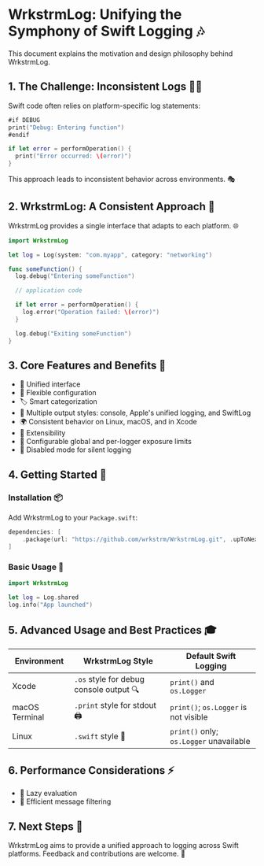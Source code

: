 # WrkstrmLog: Unifying the Symphony of Swift Logging 🎶

This document explains the motivation and design philosophy behind WrkstrmLog.

## 1. The Challenge: Inconsistent Logs 😵‍💫

Swift code often relies on platform-specific log statements:

```swift
#if DEBUG
print("Debug: Entering function")
#endif

if let error = performOperation() {
  print("Error occurred: \(error)")
}
```

This approach leads to inconsistent behavior across environments. 🎭

## 2. WrkstrmLog: A Consistent Approach 🎼

WrkstrmLog provides a single interface that adapts to each platform. 🌐

```swift
import WrkstrmLog

let log = Log(system: "com.myapp", category: "networking")

func someFunction() {
  log.debug("Entering someFunction")

  // application code

  if let error = performOperation() {
    log.error("Operation failed: \(error)")
  }

  log.debug("Exiting someFunction")
}
```

## 3. Core Features and Benefits 💎

- 🎯 Unified interface
- 🧩 Flexible configuration
- 🏷️ Smart categorization
- 🔀 Multiple output styles: console, Apple's unified logging, and SwiftLog
- 🌍 Consistent behavior on Linux, macOS, and in Xcode
- 🔌 Extensibility
- 📏 Configurable global and per-logger exposure limits
- 📴 Disabled mode for silent logging

## 4. Getting Started 🚀

### Installation 📦

Add WrkstrmLog to your `Package.swift`:

```swift
dependencies: [
    .package(url: "https://github.com/wrkstrm/WrkstrmLog.git", .upToNextMajor(from: "2.0.0"))
]
```

### Basic Usage 🔰

```swift
import WrkstrmLog

let log = Log.shared
log.info("App launched")
```

## 5. Advanced Usage and Best Practices 🎓

| Environment | WrkstrmLog Style | Default Swift Logging |
|-------------|-----------------|-----------------------|
| Xcode | `.os` style for debug console output 🔍 | `print()` and `os.Logger` |
| macOS Terminal | `.print` style for stdout 🖨️ | `print()`; `os.Logger` is not visible |
| Linux | `.swift` style 🐧 | `print()` only; `os.Logger` unavailable |

## 6. Performance Considerations ⚡

- 🧠 Lazy evaluation
- 🚦 Efficient message filtering

## 7. Next Steps 🎯

WrkstrmLog aims to provide a unified approach to logging across Swift platforms. Feedback and contributions are welcome. 🙌
